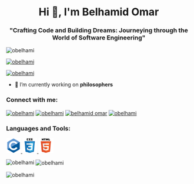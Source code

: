 <h1 align="center">Hi 👋, I'm Belhamid Omar</h1>
<h3 align="center">"Crafting Code and Building Dreams: Journeying through the World of Software Engineering"</h3>

<p align="left"> <img src="https://komarev.com/ghpvc/?username=obelhami&label=Profile%20views&color=0e75b6&style=flat" alt="obelhami" /> </p>

<p align="left"> <a href="https://github.com/ryo-ma/github-profile-trophy"><img src="https://github-profile-trophy.vercel.app/?username=obelhami" alt="obelhami" /></a> </p>

<p align="left"> <a href="https://twitter.com/obelhami" target="blank"><img src="https://img.shields.io/twitter/follow/obelhami?logo=twitter&style=for-the-badge" alt="obelhami" /></a> </p>

- 🔭 I’m currently working on **philosophers**

<h3 align="left">Connect with me:</h3>
<p align="left">
<a href="https://twitter.com/obelhami" target="blank"><img align="center" src="https://raw.githubusercontent.com/rahuldkjain/github-profile-readme-generator/master/src/images/icons/Social/twitter.svg" alt="obelhami" height="30" width="40" /></a>
<a href="https://linkedin.com/in/obelhami" target="blank"><img align="center" src="https://raw.githubusercontent.com/rahuldkjain/github-profile-readme-generator/master/src/images/icons/Social/linked-in-alt.svg" alt="obelhami" height="30" width="40" /></a>
<a href="https://fb.com/belhamid omar" target="blank"><img align="center" src="https://raw.githubusercontent.com/rahuldkjain/github-profile-readme-generator/master/src/images/icons/Social/facebook.svg" alt="belhamid omar" height="30" width="40" /></a>
<a href="https://instagram.com/obelhami" target="blank"><img align="center" src="https://raw.githubusercontent.com/rahuldkjain/github-profile-readme-generator/master/src/images/icons/Social/instagram.svg" alt="obelhami" height="30" width="40" /></a>
</p>

<h3 align="left">Languages and Tools:</h3>
<p align="left"> <a href="https://www.cprogramming.com/" target="_blank" rel="noreferrer"> <img src="https://raw.githubusercontent.com/devicons/devicon/master/icons/c/c-original.svg" alt="c" width="40" height="40"/> </a> <a href="https://www.w3schools.com/css/" target="_blank" rel="noreferrer"> <img src="https://raw.githubusercontent.com/devicons/devicon/master/icons/css3/css3-original-wordmark.svg" alt="css3" width="40" height="40"/> </a> <a href="https://www.w3.org/html/" target="_blank" rel="noreferrer"> <img src="https://raw.githubusercontent.com/devicons/devicon/master/icons/html5/html5-original-wordmark.svg" alt="html5" width="40" height="40"/> </a> </p>

<p><img align="left" src="https://github-readme-stats.vercel.app/api/top-langs?username=obelhami&show_icons=true&locale=en&layout=compact" alt="obelhami" /></p>

<p>&nbsp;<img align="center" src="https://github-readme-stats.vercel.app/api?username=obelhami&show_icons=true&locale=en" alt="obelhami" /></p>

<p><img align="center" src="https://github-readme-streak-stats.herokuapp.com/?user=obelhami&" alt="obelhami" /></p>
